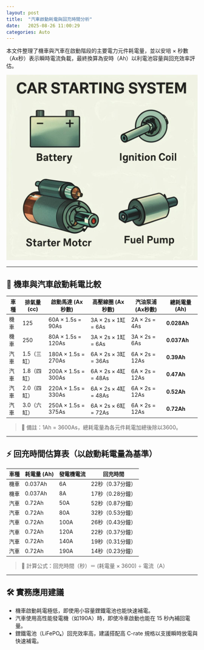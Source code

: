 ```yaml
---
layout: post
title:  "汽車啟動耗電與回充時間分析"
date:   2025-08-26 11:00:29
categories: Auto
---
```



本文件整理了機車與汽車在啟動階段的主要電力元件耗電量，並以安培 × 秒數（Ax秒）表示瞬時電流負載，最終換算為安時（Ah）以利電池容量與回充效率評估。


![啓動相關的電系元件](/images/mobile01-8d165a281b4f677c157cefce5a8597ce.jpg)


---

## 🚦 機車與汽車啟動耗電比較

| 車種 | 排氣量 (cc) | 啟動馬達 (Ax秒數) | 高壓線圈 (Ax秒數) | 汽油泵浦 (Ax秒數) | **總耗電量 (Ah)** |
|------|-----------|--------------------|----------------|-------------------|---------------|
| 機車 | 125       | 60A × 1.5s = 90As| 3A × 2s × 1缸 = 6As| 2A × 2s = 4As    | **0.028Ah** |
| 機車 | 250       | 80A × 1.5s = 120As| 3A × 2s × 1缸 = 6As| 3A × 2s = 6As   | **0.037Ah** |
| 汽車 | 1.5（三缸）| 180A × 1.5s = 270As| 6A × 2s × 3缸 = 36As| 6A × 2s = 12As  | **0.39Ah** |
| 汽車 | 1.8（四缸）| 200A × 1.5s = 300As| 6A × 2s × 4缸 = 48As| 6A × 2s = 12As  | **0.47Ah** |
| 汽車 | 2.0（四缸）| 220A × 1.5s = 330As| 6A × 2s × 4缸 = 48As| 6A × 2s = 12As  | **0.52Ah** |
| 汽車 | 3.0（六缸）| 250A × 1.5s = 375As| 6A × 2s × 6缸 = 72As| 6A × 2s = 12As  | **0.72Ah** |

> 📌 備註：1Ah = 3600As，總耗電量為各元件耗電加總後除以3600。

---

## ⚡ 回充時間估算表（以啟動耗電量為基準）

| 車種 | 耗電量 (Ah) | 發電機電流 | 回充時間 |
|------|-------------|------------|-----------|
| 機車 | 0.037Ah     | 6A         | 22秒（0.37分鐘） |
| 機車 | 0.037Ah     | 8A         | 17秒（0.28分鐘） |
| 汽車 | 0.72Ah      | 50A        | 52秒（0.87分鐘） |
| 汽車 | 0.72Ah      | 80A        | 32秒（0.53分鐘） |
| 汽車 | 0.72Ah      | 100A       | 26秒（0.43分鐘） |
| 汽車 | 0.72Ah      | 120A       | 22秒（0.37分鐘） |
| 汽車 | 0.72Ah      | 140A       | 19秒（0.31分鐘） |
| 汽車 | 0.72Ah      | 190A       | 14秒（0.23分鐘） |

> 📌 計算公式：回充時間（秒）＝ (耗電量 × 3600) ÷ 電流（A）

---

## 🛠️ 實務應用建議

- 機車啟動耗電極低，即使用小容量鋰鐵電池也能快速補電。
- 汽車使用高性能發電機（如190A）時，即使冷車啟動也能在 15 秒內補回電量。
- 鋰鐵電池（LiFePO₄）回充效率高，建議搭配高 C-rate 規格以支援瞬時放電與快速補電。


